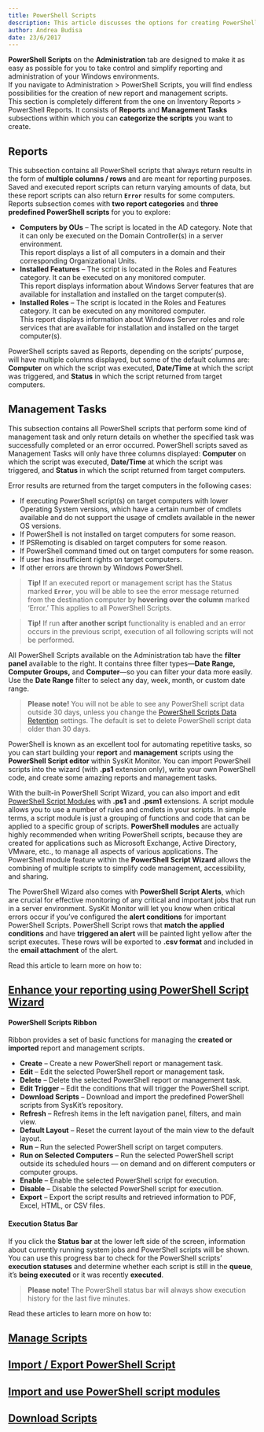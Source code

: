 ```yaml
---
title: PowerShell Scripts
description: This article discusses the options for creating PowerShell reports and management tasks through SysKit Monitor.
author: Andrea Budisa
date: 23/6/2017
---
```

__PowerShell Scripts__ on the __Administration__ tab are designed to make it as easy as possible for you to take control and simplify reporting and administration of your Windows environments.  
If you navigate to Administration > PowerShell Scripts, you will find endless possibilities for the creation of new report and management scripts.  
This section is completely different from the one on Inventory Reports > PowerShell Reports. It consists of __Reports__ and __Management Tasks__ subsections within which you can __categorize the scripts__ you want to create.

## Reports

This subsection contains all PowerShell scripts that always return results in the form of __multiple columns / rows__ and are meant for reporting purposes. Saved and executed report scripts can return varying amounts of data, but these report scripts can also return __`Error`__ results for some computers.  
Reports subsection comes with __two report categories__ and __three predefined PowerShell scripts__ for you to explore:

+ __Computers by OUs__ – The script is located in the AD category. Note that it can only be executed on the Domain Controller(s) in a server environment.  
This report displays a list of all computers in a domain and their corresponding Organizational Units.
+ __Installed Features__ – The script is located in the Roles and Features category. It can be executed on any monitored computer.  
This report displays information about Windows Server features that are available for installation and installed on the target computer(s).
+ __Installed Roles__ – The script is located in the Roles and Features category. It can be executed on any monitored computer.  
This report displays information about Windows Server roles and role services that are available for installation and installed on the target computer(s).

PowerShell scripts saved as Reports, depending on the scripts’ purpose, will have multiple columns displayed, but some of the default columns are: __Computer__ on which the script was executed, __Date/Time__ at which the script was triggered, and __Status__ in which the script returned from target computers.

## Management Tasks

This subsection contains all PowerShell scripts that perform some kind of management task and only return details on whether the specified task was successfully completed or an error occurred. PowerShell scripts saved as Management Tasks will only have three columns displayed: __Computer__ on which the script was executed, __Date/Time__ at which the script was triggered, and __Status__ in which the script returned from target computers.

Error results are returned from the target computers in the following cases:

+ If executing PowerShell script(s) on target computers with lower Operating System versions, which have a certain number of cmdlets available and do not support the usage of cmdlets available in the newer OS versions.
+ If PowerShell is not installed on target computers for some reason.
+ If PSRemoting is disabled on target computers for some reason.
+ If PowerShell command timed out on target computers for some reason.
+ If user has insufficient rights on target computers.
+ If other errors are thrown by Windows PowerShell.

> __Tip!__ If an executed report or management script has the Status marked __`Error`__, you will be able to see the error message returned from the destination computer by __hovering over the column__ marked ‘Error.’ This applies to all PowerShell Scripts.

> __Tip!__ If run __after another script__ functionality is enabled and an error occurs in the previous script, execution of all following scripts will not be performed. 

All PowerShell Scripts available on the Administration tab have the __filter panel__ available to the right. It contains three filter types—__Date Range, Computer Groups,__ and __Computer__—so you can filter your data more easily. Use the __Date Range__ filter to select any day, week, month, or custom date range.

> __Please note!__ You will not be able to see any PowerShell script data outside 30 days, unless you change the [PowerShell Scripts Data Retention](#internal/get-to-know-syskit-monitor/backstage-screen/configuration/options/#data-retention) settings. The default is set to delete PowerShell script data older than 30 days.

PowerShell is known as an excellent tool for automating repetitive tasks, so you can start building your __report__ and __management__ scripts using the __PowerShell Script editor__ within SysKit Monitor. You can import PowerShell scripts into the wizard (with __.ps1__ extension only), write your own PowerShell code, and create some amazing reports and management tasks.

With the built-in PowerShell Script Wizard, you can also import and edit [PowerShell Script Modules](#internal/how-to/powershell-scripts/import-and-use-ps-script-modules) with __.ps1__ and __.psm1__ extensions. A script module allows you to use a number of rules and cmdlets in your scripts. In simple terms, a script module is just a grouping of functions and code that can be applied to a specific group of scripts. __PowerShell modules__ are actually highly recommended when writing PowerShell scripts, because they are created for applications such as Microsoft Exchange, Active Directory, VMware, etc., to manage all aspects of various applications. The PowerShell module feature within the __PowerShell Script Wizard__ allows the combining of multiple scripts to simplify code management, accessibility, and sharing.

The PowerShell Wizard also comes with __PowerShell Script Alerts__, which are crucial for effective monitoring of any critical and important jobs that run in a server environment. SysKit Monitor will let you know when critical errors occur if you’ve configured the __alert conditions__ for important PowerShell Scripts. PowerShell Script rows that __match the applied conditions__ and have __triggered an alert__ will be painted light yellow after the script executes. These rows will be exported to __.csv format__ and included in the __email attachment__ of the alert.

Read this article to learn more on how to:
## [Enhance your reporting using PowerShell Script Wizard](#internal/how-to/powershell-scripts/powershell-wizard)

#### PowerShell Scripts Ribbon

Ribbon provides a set of basic functions for managing the __created or imported__ report and management scripts.

+ __Create__ – Create a new PowerShell report or management task.
+ __Edit__ – Edit the selected PowerShell report or management task.
+ __Delete__ – Delete the selected PowerShell report or management task.
+ __Edit Trigger__ – Edit the conditions that will trigger the PowerShell script.
+ __Download Scripts__ – Download and import the predefined PowerShell scripts from SysKit’s repository.
+ __Refresh__ – Refresh items in the left navigation panel, filters, and main view.
+ __Default Layout__ – Reset the current layout of the main view to the default layout.
+ __Run__ – Run the selected PowerShell script on target computers.
+ __Run on Selected Computers__ – Run the selected PowerShell script outside its scheduled hours — on demand and on different computers or computer groups.
+ __Enable__ – Enable the selected PowerShell script for execution.
+ __Disable__ – Disable the selected PowerShell script for execution.
+ __Export__ – Export the script results and retrieved information to PDF, Excel, HTML, or CSV files.

#### Execution Status Bar

If you click the __Status bar__ at the lower left side of the screen, information about currently running system jobs and PowerShell scripts will be shown. You can use this progress bar to check for the PowerShell scripts’ __execution statuses__ and determine whether each script is still in the __queue__, it’s __being executed__ or it was recently __executed__.

> __Please note!__ The PowerShell status bar will always show execution history for the last five minutes.

Read these articles to learn more on how to:

## [Manage Scripts](#internal/how-to/powershell-scripts/manage-scripts)

## [Import / Export PowerShell Script](#internal/how-to/powershell-scripts/import-ps-script)

## [Import and use PowerShell script modules](#internal/how-to/powershell-scripts/import-and-use-ps-script-modules)

## [Download Scripts](#internal/how-to/powershell-scripts/download-scripts)